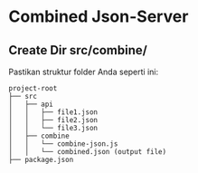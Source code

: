 # Combined Json-Server
## Create Dir src/combine/
Pastikan struktur folder Anda seperti ini:
```iua
project-root
├── src
│   ├── api
│   │   ├── file1.json
│   │   ├── file2.json
│   │   └── file3.json
│   ├── combine
│   │   └── combine-json.js
│   │   └── combined.json (output file)
├── package.json

```
##
